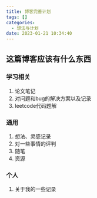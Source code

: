 ```yaml
---
title: 博客完善计划
tags: []
categories:
  - 想法与计划
date: 2023-01-21 10:34:40
---
```

## 这篇博客应该有什么东西
### 学习相关
1. 论文笔记
2. 对问题和bug的解决方案以及记录
3. leetcode代码题解
### 通用
1. 想法、灵感记录
2. 对一些事情的评判
3. 随笔
4. 资源
### 个人
1. 关于我的一些记录